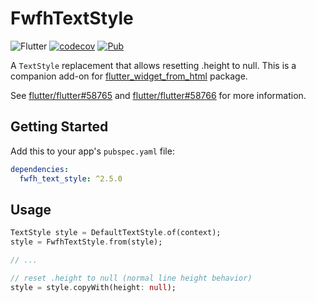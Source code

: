 # FwfhTextStyle

![Flutter](https://github.com/daohoangson/flutter_widget_from_html/workflows/Flutter/badge.svg)
[![codecov](https://codecov.io/gh/daohoangson/flutter_widget_from_html/branch/master/graph/badge.svg)](https://codecov.io/gh/daohoangson/flutter_widget_from_html)
[![Pub](https://img.shields.io/pub/v/fwfh_text_style.svg)](https://pub.dev/packages/fwfh_text_style)

A `TextStyle` replacement that allows resetting .height to null.
This is a companion add-on for [flutter_widget_from_html](https://pub.dev/packages/flutter_widget_from_html) package.

See [flutter/flutter#58765](https://github.com/flutter/flutter/issues/58765)
and [flutter/flutter#58766](https://github.com/flutter/flutter/pull/58766) for more information.

## Getting Started

Add this to your app's `pubspec.yaml` file:

```yaml
dependencies:
  fwfh_text_style: ^2.5.0
```

## Usage

```dart
TextStyle style = DefaultTextStyle.of(context);
style = FwfhTextStyle.from(style);

// ...

// reset .height to null (normal line height behavior)
style = style.copyWith(height: null);
```
